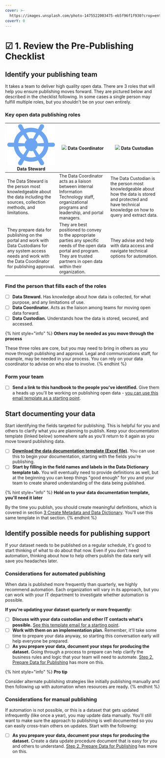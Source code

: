 ```yaml
---
cover: >-
  https://images.unsplash.com/photo-1475522003475-eb5f96f1f930?crop=entropy&cs=srgb&fm=jpg&ixid=MnwxOTcwMjR8MHwxfHNlYXJjaHw3fHxjYWxpZm9ybmlhfGVufDB8fHx8MTY0MDAzMTE0NA&ixlib=rb-1.2.1&q=85
coverY: 0
---
```


# ☑ 1. Review the Pre-Publishing Checklist

## Identify your publishing team

It takes a team to deliver high quality open data. There are 3 roles that will help you ensure publishing moves forward. They are pictured below and described in the checklist following. In some cases a single person may fulfill multiple roles, but you shouldn't be on your own entirely.

### Key open data publishing roles

| ![](.gitbook/assets/Vector.png) Data Steward                                                                                                                         | ![](.gitbook/assets/Vector\(1\).png) Data Coordinator                                                                                                                                   | ![](.gitbook/assets/Vector\(2\).png) Data Custodian                                                                                                           |
| -------------------------------------------------------------------------------------------------------------------------------------------------------------------- | --------------------------------------------------------------------------------------------------------------------------------------------------------------------------------------- | ------------------------------------------------------------------------------------------------------------------------------------------------------------- |
| The Data Steward is the person most knowledgeable about the data including the sources, collection methods, and limitations.                                         | The Data Coordinator acts as a liaison between internal Information Technology staff, organizational programs and leadership, and portal managers.                                      | The Data Custodian is the person most knowledgeable about how the data is stored and protected and have technical knowledge on how to query and extract data. |
| They prepare data for publishing on the portal and work with Data Custodians for any system access needs and work with the Data Coordinator for publishing approval. | They are best positioned to convey to the appropriate parties any specific needs of the open data portal and program. They are trusted partners in open data within their organization. | They advise and help with data access and navigate technical options for automation.                                                                          |

### Find the person that fills each of the roles

* [ ] **Data Steward.** Has knowledge about how data is collected, for what purpose, and any limitations of use.
* [ ] **Data Coordinator.** Acts as the liaison among teams for moving open data forward.
* [ ] **Data Custodian.** Understands how the data is stored, secured, and accessed.

{% hint style="info" %}
**Others may be needed as you move through the process**

These three roles are core, but you may need to bring in others as you move through publishing and approval. Legal and communications staff, for example, may be needed in your process. You can rely on your data coordinator to advise on who else to involve.
{% endhint %}

### Form your team

* [ ] **Send a link to this handbook to the people you've identified.** Give them a heads up you'll be working on publishing open data - [you can use this email template as a starting point](templates.md#invite-your-team-to-help-you-publish-open-data).

## Start documenting your data

Start identifying the fields targeted for publishing. This is helpful for you and others to clarify what you are planning to publish. Keep your documentation template (linked below) somewhere safe as you'll return to it again as you move toward publishing data.

* [ ] [**Download the data documentation template (Excel file)**](https://drive.google.com/uc?export=download\&id=1CHJuE89yiNUHsxrjQxseMmxRWDAs11M4)**.** You can use this to begin your documentation, starting with the fields you're publishing.
* [ ] **Start by filling in the field names and labels in the Data Dictionary template tab.** You will eventually need to provide definitions as well, but at the beginning you can keep things "good enough" for you and your team to create shared understanding of the data being published.

{% hint style="info" %}
**Hold on to your data documentation template, you'll need it later**

By the time you publish, you should create meaningful definitions, which is covered in section [3 Create Metadata and Data Dictionary](create-metadata-and-data-dictionary.md). You'll use this same template in that section.&#x20;
{% endhint %}

## Identify possible needs for publishing support

If your dataset needs to be published on a regular schedule, it's good to start thinking of what to do about that now. Even if you don't need automation, thinking about how to help others publish the data early will save you headaches later.

### **Considerations for automated publishing**

When data is published more frequently than quarterly, we highly recommend automation. Each organization will vary in its approach, but you can work with your IT department to investigate whether automation is possible.

**If you're updating your dataset quarterly or more frequently:**

* [ ] **Discuss with your data custodian and other IT contacts what's possible.** [See this template email for a starting point](templates.md#reach-out-to-your-it-team-about-publishing).
* [ ] **Work with them on an implementation plan.** Remember, it'll take some time to prepare your data anyway, so starting this conversation early will help everyone be prepared.
* [ ] **As you prepare your data, document your steps for producing the dataset.** Going through a process to prepare can help clarify the business rules and logic that your team will need to automate. [Step 2. Prepare Data for Publishing](2.-prepare-data-for-publishing.md) has more on this.

{% hint style="info" %}
**Pro tip**

Consider alternate publishing strategies like initially publishing manually and then following up with automation when resources are ready.
{% endhint %}

### **Considerations for manual publishing**

If automation is not possible, or this is a dataset that gets updated infrequently (like once a year), you may update data manually. You'll still want to make sure the approach to publishing is well documented so you can easily cross-train others on updates. Start with the following:

* [ ] **As you prepare your data, document your steps for producing the dataset.** Create a data update procedure document that is easy for you and others to understand. [Step 2. Prepare Data for Publishing](2.-prepare-data-for-publishing.md) has more on this.
